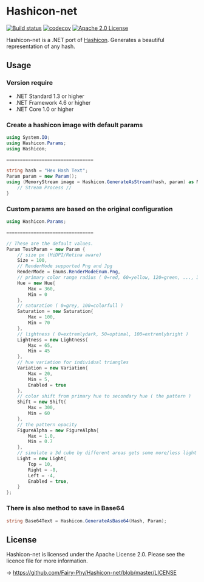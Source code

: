 # Hashicon-net

[![Build status](https://ci.appveyor.com/api/projects/status/6grdvi214aah3oap?svg=true)](https://ci.appveyor.com/project/Fairy-Phy/hashicon-net)
[![codecov](https://codecov.io/gh/Fairy-Phy/Hashicon-net/branch/master/graph/badge.svg?token=0W2Z2QLBT7)](undefined)
[![Apache 2.0 License](https://img.shields.io/badge/License-Apache%202.0-red.svg)](https://github.com/Fairy-Phy/Hashicon-net/blob/master/LICENSE)

Hashicon-net is a .NET port of [Hashicon](https://github.com/emeraldpay/hashicon). Generates a beautiful representation of any hash.

## Usage

### Version require

* .NET Standard 1.3 or higher
* .NET Framework 4.6 or higher
* .NET Core 1.0 or higher

### Create a hashicon image with default params

```cs
using System.IO;
using Hashicon.Params;
using Hashicon;

================================

string hash = "Hex Hash Text";
Param param = new Param();
using (MemoryStream image = Hashicon.GenerateAsStream(hash, param) as MemoryStream) {
	// Stream Process //
}
```

### Custom params are based on the original configuration

```cs
using Hashicon.Params;

================================

// These are the default values.
Param TestParam = new Param {
	// size px (HiDPI/Retina aware)
	Size = 100,
	// RenderMode supported Png and Jpg
	RenderMode = Enums.RenderModeEnum.Png,
	// primary color range radius ( 0=red, 60=yellow, 120=green, ..., 360=red )
	Hue = new Hue{
		Max = 360,
		Min = 0
	},
	// saturation ( 0=grey, 100=colorfull )
	Saturation = new Saturation{
		Max = 100,
		Min = 70
	},
	// lightness ( 0=extremlydark, 50=optimal, 100=extremlybright )
	Lightness = new Lightness{
		Max = 65,
		Min = 45
	},
	// hue variation for individual triangles
	Variation = new Variation{
		Max = 20,
		Min = 5,
		Enabled = true
	},
	// color shift from primary hue to secondary hue ( the pattern )
	Shift = new Shift{
		Max = 300,
		Min = 60
	},
	// the pattern opacity
	FigureAlpha = new FigureAlpha{
		Max = 1.0,
		Min = 0.7
	},
	// simulate a 3d cube by different areas gets some more/less light applyed
	Light = new Light{
		Top = 10,
		Right = -8,
		Left = -4,
		Enabled = true,
	}
};
```

### There is also method to save in Base64

```cs
string Base64Text = Hashicon.GenerateAsBase64(Hash, Param);
```

## License

Hashicon-net is licensed under the Apache License 2.0. Please see the licence file for more information.

-> https://github.com/Fairy-Phy/Hashicon-net/blob/master/LICENSE
